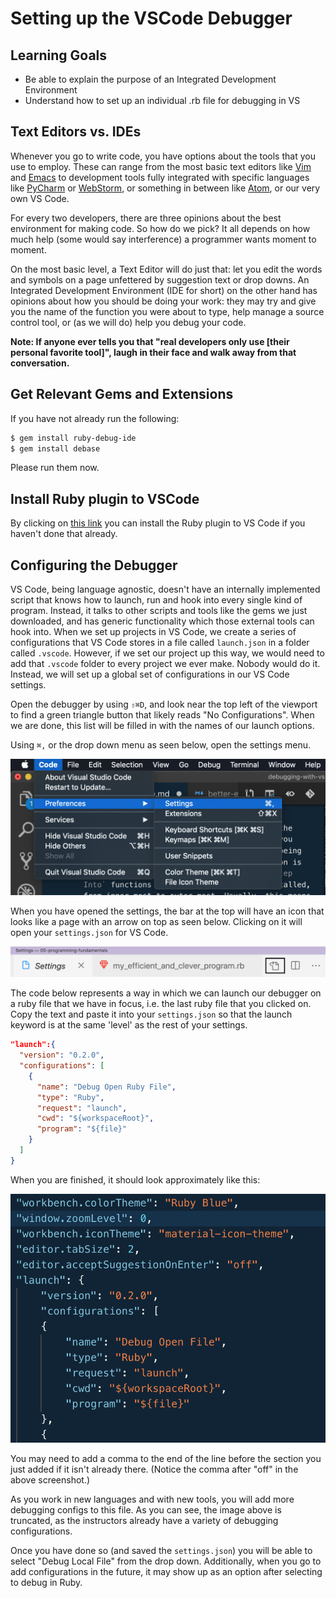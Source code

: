 # Setting up the VSCode Debugger

## Learning Goals
- Be able to explain the purpose of an Integrated Development Environment
- Understand how to set up an individual .rb file for debugging in VS

## Text Editors vs. IDEs
Whenever you go to write code, you have options about the tools that you use to employ. These can range from the most basic text editors like [Vim](https://www.vim.org/) and [Emacs](https://www.gnu.org/software/emacs/) to development tools fully integrated with specific languages like [PyCharm](https://www.jetbrains.com/pycharm/) or [WebStorm](https://www.jetbrains.com/webstorm/), or something in between like [Atom](https://atom.io/), or our very own VS Code.

For every two developers, there are three opinions about the best environment for making code. So how do we pick? It all depends on how much help (some would say interference) a programmer wants moment to moment.

On the most basic level, a Text Editor will do just that: let you edit the words and symbols on a page unfettered by suggestion text or drop downs. An Integrated Development Environment (IDE for short) on the other hand has opinions about how you should be doing your work: they may try and give you the name of the function you were about to type, help manage a source control tool, or (as we will do) help you debug your code.

__Note: If anyone ever tells you that "real developers only use [their personal favorite tool]", laugh in their face and walk away from that conversation.__

## Get Relevant Gems and Extensions
If you have not already run the following:

```bash
$ gem install ruby-debug-ide
$ gem install debase
```

Please run them now.

## Install Ruby plugin to VSCode

By clicking on [this link](https://marketplace.visualstudio.com/items?itemName=rebornix.Ruby) you can install the Ruby plugin to VS Code if you haven't done that already.

## Configuring the Debugger

VS Code, being language agnostic, doesn't have an internally implemented script that knows how to launch, run and hook into every single kind of program. Instead, it talks to other scripts and tools like the gems we just downloaded, and has generic functionality which those external tools can hook into. When we set up projects in VS Code, we create a series of configurations that VS Code stores in a file called `launch.json` in a folder called `.vscode`. However, if we set our project up this way, we would need to add that `.vscode` folder to every project we ever make. Nobody would do it. Instead, we will set up a global set of configurations in our VS Code settings.

Open the debugger by using `⇧⌘D`, and look near the top left of the viewport to find a green triangle button that likely reads "No Configurations". When we are done, this list will be filled in with the names of our launch options.

Using `⌘,` or  the drop down menu as seen below, open the settings menu.

![Drop down Code, drop down Preferences, click Settings.](images/debug_settings_1.png "Drop down Code, drop down Preferences, click Settings.")

When you have opened the settings, the bar at the top will have an icon that looks like a page with an arrow on top as seen below. Clicking on it will open your `settings.json` for VS Code.

![The settings page has a pair of curly braces to the right {}.](images/debug_settings_2.png "The settings page has a pair of curly braces to the right {}.")

The code below represents a way in which we can launch our debugger on a ruby file that we have in focus, i.e. the last ruby file that you clicked on. Copy the text and paste it into your `settings.json` so that the launch keyword is at the same 'level' as the rest of your settings.

```json
"launch":{
  "version": "0.2.0",
  "configurations": [
    {
      "name": "Debug Open Ruby File",
      "type": "Ruby",
      "request": "launch",
      "cwd": "${workspaceRoot}",
      "program": "${file}"
    }
  ]
}
```

When you are finished, it should look approximately like this:

![The functional part of the json is in a field called 'launch' within the settings json.](images/debug_settings_3.png "The functional part of the json is in a field called 'launch' within the settings json")

You may need to add a comma to the end of the line before the section you just added if it isn't already there. (Notice the comma after "off" in the above screenshot.)

As you work in new languages and with new tools, you will add more debugging configs to this file. As you can see, the image above is truncated, as the instructors already have a variety of debugging configurations. 

Once you have done so (and saved the `settings.json`) you will be able to select "Debug Local File" from the drop down. Additionally, when you go to add configurations in the future, it may show up as an option after selecting to debug in Ruby. 
